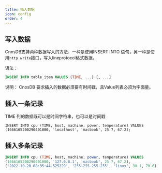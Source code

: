 ```yaml
---
title: 插入数据
icon: config
order: 4
---
```


## 写入数据

CnosDB支持两种数据写入的方法，一种是使用INSERT INTO 语句，另一种是使用`http write`接口，写入lineprotocol格式数据。

语法：
```sql
INSERT INTO table_item VALUES (TIME, ...) [, ...]
```
说明：
CnosDB 要求插入的数据必须要有时间戳，且Value列表必须为字面量。


## 插入一条记录

TIME 列的数据既可以是时间字符串，也可以是时间戳

```
INSERT INTO cpu (TIME, host, machine, power, temperature) VALUES
(1666165200290401000, 'localhost', 'macbook', 25.7, 67.2);
```

## 插入多条记录

```sql
INSERT INTO cpu (TIME, host, machine, power, temperature) VALUES
(1666165200290401000, '127.0.0.1', 'macbook', 25.7, 67.2),
('2022-10-20 08:35:44.525229', '255.255.255.255', 'linux', 30.1, 70.6);
```
